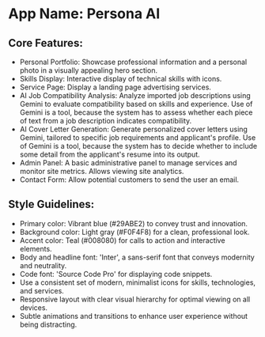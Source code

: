 # **App Name**: Persona AI

## Core Features:

- Personal Portfolio: Showcase professional information and a personal photo in a visually appealing hero section.
- Skills Display: Interactive display of technical skills with icons.
- Service Page: Display a landing page advertising services.
- AI Job Compatibility Analysis: Analyze imported job descriptions using Gemini to evaluate compatibility based on skills and experience. Use of Gemini is a tool, because the system has to assess whether each piece of text from a job description indicates compatibility.
- AI Cover Letter Generation: Generate personalized cover letters using Gemini, tailored to specific job requirements and applicant's profile. Use of Gemini is a tool, because the system has to decide whether to include some detail from the applicant's resume into its output.
- Admin Panel: A basic administrative panel to manage services and monitor site metrics. Allows viewing site analytics.
- Contact Form: Allow potential customers to send the user an email.

## Style Guidelines:

- Primary color: Vibrant blue (#29ABE2) to convey trust and innovation.
- Background color: Light gray (#F0F4F8) for a clean, professional look.
- Accent color: Teal (#008080) for calls to action and interactive elements.
- Body and headline font: 'Inter', a sans-serif font that conveys modernity and neutrality.
- Code font: 'Source Code Pro' for displaying code snippets.
- Use a consistent set of modern, minimalist icons for skills, technologies, and services.
- Responsive layout with clear visual hierarchy for optimal viewing on all devices.
- Subtle animations and transitions to enhance user experience without being distracting.